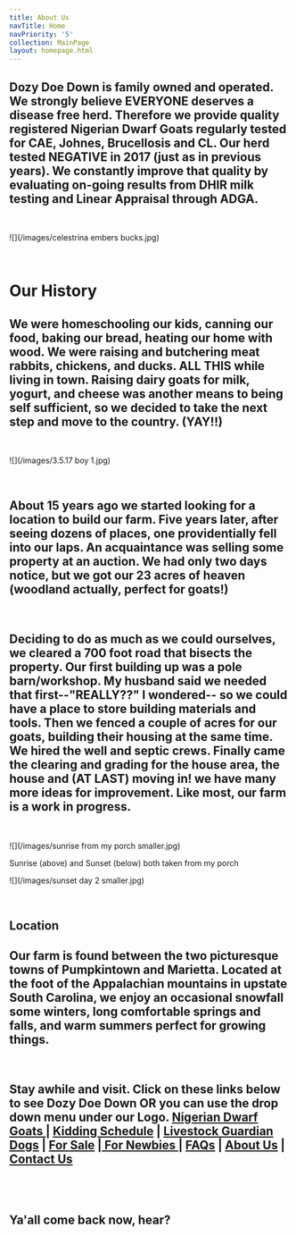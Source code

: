 ```yaml
---
title: About Us
navTitle: Home
navPriority: '5'
collection: MainPage
layout: homepage.html
---
```

## Dozy Doe Down is family owned and operated.  We strongly believe EVERYONE deserves a disease free herd.  Therefore we provide quality registered Nigerian Dwarf Goats regularly tested for CAE, Johnes, Brucellosis and CL. Our herd tested NEGATIVE in 2017 (just as in previous years). We constantly improve that quality by evaluating on-going results from DHIR milk testing and Linear Appraisal through ADGA.

<br />

![](/images/celestrina embers bucks.jpg)

<br />

# **Our History**

## We were homeschooling our kids, canning our food, baking our bread, heating our home with wood. We were raising and butchering meat rabbits, chickens, and ducks. ALL THIS while living in town. Raising dairy goats for milk, yogurt, and cheese was another means to being self sufficient, so we decided to take the next step and move to the country. (YAY!!)

<br />

![](/images/3.5.17 boy 1.jpg)

<br />

## About 15 years ago we started looking for a location to build our farm. Five years later, after seeing dozens of places, one providentially fell into our laps. An acquaintance was selling some property at an auction. We had only two days notice, but we got our 23 acres of heaven (woodland actually, perfect for goats!)

<br />

## Deciding to do as much as we could ourselves, we cleared a 700 foot road that bisects the property. Our first building up was a pole barn/workshop. My husband said we needed that first--"REALLY??" I wondered-- so we could have a place to store building materials and tools.  Then we fenced a couple of acres for our goats, building their housing at the same time. We hired the well and septic crews. Finally came the clearing and grading for the house area, the house and (AT LAST) moving in! we have many more  ideas for improvement.  Like most, our farm is a work in progress.

<br />

![](/images/sunrise from my porch smaller.jpg)

Sunrise (above) and Sunset (below) both taken from my porch  

![](/images/sunset day 2  smaller.jpg)

<br />

## Location

## Our farm is found between the two picturesque towns of Pumpkintown and Marietta. Located at the foot of the Appalachian mountains in upstate South Carolina, we enjoy an occasional snowfall some winters, long comfortable springs and falls, and warm summers perfect for growing things.

<br />

## Stay awhile and visit.  Click on these links below to see Dozy Doe Down OR you can use the drop down menu under our Logo. [Nigerian Dwarf Goats ](goats.html)| [Kidding Schedule](/kidding-sched.html) | [Livestock Guardian Dogs](livestockgardiandogs) | [For Sale](for-sale2.html) |[ For Newbies ](for-newbies.html)| [FAQs](frequently-asked-questions.html) | [About Us](index.html) | [Contact Us](contactus)

## <br />

## Ya'all come back now, hear?

